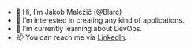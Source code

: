 - 👋 Hi, I’m Jakob Maležič (@Blarc)
- 👀 I’m interested in creating any kind of applications.
- 🌱 I’m currently learning about DevOps.
- 📫 You can reach me via [LinkedIn](https://www.linkedin.com/in/jakob-male%C5%BEi%C4%8D-ba13b5271/).

<!---
Blarc/Blarc is a ✨ special ✨ repository because its `README.md` (this file) appears on your GitHub profile.
You can click the Preview link to take a look at your changes.
--->
